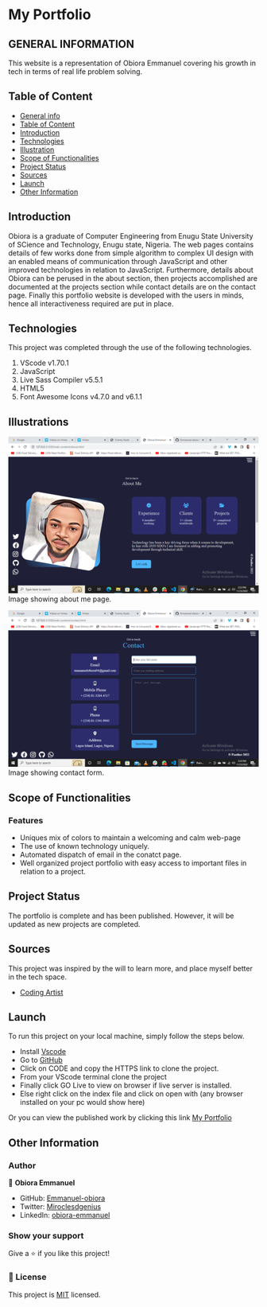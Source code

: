 # My Portfolio

## GENERAL INFORMATION

This website is a representation of Obiora Emmanuel covering his growth in tech in terms of real life problem solving.

## Table of Content

* [General info](#general-information)
* [Table of Content](#table-of-content)
* [Introduction](#introduction)
* [Technologies](#technologies)
* [Illustration](#illustrations)
* [Scope of Functionalities](#scope-of-functionalities)
* [Project Status](#project-status)
* [Sources](#sources)
* [Launch](#launch)
* [Other Information](#other-information)

## Introduction

Obiora is a graduate of Computer Engineering from Enugu State University of SCience and Technology, Enugu state, Nigeria. The web pages contains details of few works done from simple algorithm to complex UI design with an enabled means of communication through JavaScript and other improved technologies in relation to JavaScript. Furthermore, details about Obiora can be perused in the about section, then projects accomplished are documented at the projects section while contact details are on the contact page. Finally this portfolio website is developed with the users in minds, hence all interactiveness required are put in place.  

## Technologies

This project was completed through the use of the following technologies.

1. VScode v1.70.1
2. JavaScript
3. Live Sass Compiler v5.5.1
4. HTML5
5. Font Awesome Icons v4.7.0 and v6.1.1

## Illustrations

![About](./src/assets/about-me.png)
Image showing about me page.

![Contact](./src/assets/contact.png)
Image showing contact form.

## Scope of Functionalities

### Features

* Uniques mix of colors to maintain a welcoming and calm web-page
* The use of known technology uniquely.
* Automated dispatch of email in the conatct page.
* Well organized project portfolio with easy access to important files in relation to a project.

## Project Status

The portfolio is complete and has been published. However, it will be updated as new projects are completed.

## Sources

This project was inspired by the will to learn more, and place myself better in the tech space.

* [Coding Artist](https://stackoverflow.com)

## Launch

To run this project on your local machine, simply follow the steps below.

* Install [Vscode](https://code.visualstudio.com/)
* Go to [GitHub](https://github.com/Emmanuel-obiora/portfolio-about-me-/)
* Click on CODE and copy the HTTPS link to clone the project.
* From your VScode terminal clone the project
* Finally click GO Live to view on browser if live server is installed.
* Else right click on the index file and click on open with (any browser installed on your pc would show here)

Or you can view the published work by clicking this link [My Portfolio](https://emmanuel-obiora.github.io/portfolio-about-me-/src/)

## Other Information

### Author

👤 **Obiora Emmanuel**

* GitHub: [Emmanuel-obiora](https://github.com/Emmanuel-obiora)
* Twitter: [Miroclesdgenius](https://twitter.com/Miroclesdgenius)
* LinkedIn: [obiora-emmanuel](https://www.linkedin.com/in/obiora-emmanuel-b4935616a/)

### Show your support

Give a ⭐️ if you like this project!

### 📝 License

This project is [MIT](https://docs.github.com/en/github/creating-cloning-and-archiving-repositories/licensing-a-repository) licensed.
